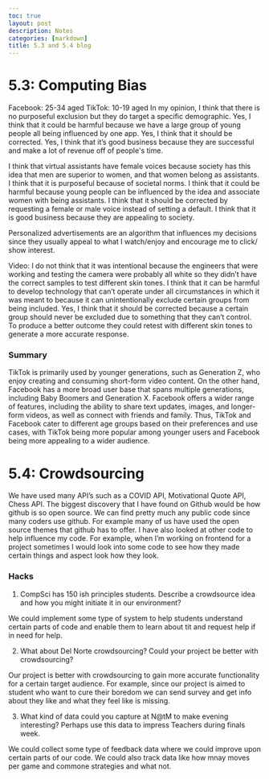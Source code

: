 ```yaml
---
toc: true
layout: post
description: Notes
categories: [markdown]
title: 5.3 and 5.4 blog
---
```


# 5.3: Computing Bias

Facebook: 25-34 aged
TikTok: 10-19 aged
In my opinion, I think that there is no purposeful exclusion but they do target a specific demographic. 
Yes, I think that it could be harmful because we have a large group of young people all being influenced by one app.
Yes, I think that it should be corrected.
Yes, I think that it’s good business because they are successful and make a lot of revenue off of people's time.

I think that virtual assistants have female voices because society has this idea that men are superior to women, and that women belong as assistants. I think that it is purposeful because of societal norms. I think that it could be harmful because young people can be influenced by the idea and associate women with being assistants. I think that it should be corrected by requesting a female or male voice instead of setting a default. I think that it is good business because they are appealing to society.

Personalized advertisements are an algorithm that influences my decisions since they usually appeal to what I watch/enjoy and encourage me to click/ show interest.

Video:
I do not think that it was intentional because the engineers that were working and testing the camera were probably all white so they didn’t have the correct samples to test different skin tones. I think that it can be harmful to develop technology that can’t operate under all circumstances in which it was meant to because it can unintentionally exclude certain groups from being included. Yes, I think that it should be corrected because a certain group should never be excluded due to something that they can’t control. To produce a better outcome they could retest with different skin tones to generate a more accurate response.

### Summary

TikTok is primarily used by younger generations, such as Generation Z, who enjoy creating and consuming short-form video content. On the other hand, Facebook has a more broad user base that spans multiple generations, including Baby Boomers and Generation X. Facebook offers a wider range of features, including the ability to share text updates, images, and longer-form videos, as well as connect with friends and family. Thus, TikTok and Facebook cater to different age groups based on their preferences and use cases, with TikTok being more popular among younger users and Facebook being more appealing to a wider audience.

# 5.4: Crowdsourcing

We have used many API’s such as a COVID API, Motivational Quote API, Chess API.
The biggest discovery that I have found on Github would be how github is so open source. We can find pretty much any public code since many coders use github. For example many of us have used the open source themes that github has to offer. I have also looked at other code to help influence my code. For example, when I’m working on frontend for a project sometimes I would look into some code to see how they made certain things and aspect look how they look.

### Hacks

1. CompSci has 150 ish principles students. Describe a crowdsource idea and how you might initiate it in our environment?

We could implement some type of system to help students understand certain parts of code and enable them to learn about tit and request help if in need for help.

2. What about Del Norte crowdsourcing? Could your project be better with crowdsourcing?

Our project is better with crowdsourcing to gain more accurate functionality for a certain target audience. For example, since our project is aimed to student who want to cure their boredom  we can send survey and get info about they like and what they feel like is missing.

3. What kind of data could you capture at N@tM to make evening interesting? Perhaps use this data to impress Teachers during finals week.

We could collect some type of feedback data where we could improve upon certain parts of our code. We could also track data like how mnay moves per game and commone strategies and what not.